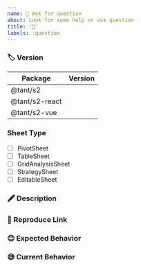 ```yaml
---
name: 🤔 Ask for question
about: Look for some help or ask question
title: '🤔'
labels: ❔question
---
```


<!-- Please fill in the template strictly, otherwise it will be closed directly （请严格按照模板填写，否则直接关闭） -->
<!-- You can also use https://github.com/antvis/S2/discussions -->
<!-- 请严格按照模板填写，否则直接关闭 -->
<!-- 如果是使用问题，请移步 https://github.com/antvis/S2/discussions -->

### 🏷 Version

<!-- Required! -->
<!-- eg. `1.16.0` 🙅🏻‍♀️🚫 `latest`, `1.x` -->
<!-- 请填写你实际安装到 node_modules 中的具体版本号，请确保你已经尝试过安装最新版本解决问题，请不要写 `latest`, `1.x` 这种没有意义的版本号 -->

| Package        | Version |
| -------------- | ------- |
| @tant/s2       |         |
| @tant/s2-react |         |
| @tant/s2-vue   |         |

### Sheet Type

<!-- Required! -->
<!-- 请填写你具体使用的表格 -->

- [ ] PivotSheet
- [ ] TableSheet
- [ ] GridAnalysisSheet
- [ ] StrategySheet
- [ ] EditableSheet

### 🖋 Description

<!-- Required! -->
<!-- 请填写你具体的问题描述，请不要惜字如金，尽可能的多提供一些你能想到的有用信息 -->

### 🔗 Reproduce Link

<!-- eg. use S2 code sandbox template https://codesandbox.io/s/29zle -->
<!-- 请提供一个精简的可复现链接，它可以让我们更快的帮你复现，定位问题，这很重要。-->

### 😊 Expected Behavior

### 😅 Current Behavior
